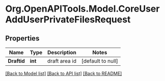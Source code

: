 # Org.OpenAPITools.Model.CoreUserAddUserPrivateFilesRequest

## Properties

Name | Type | Description | Notes
------------ | ------------- | ------------- | -------------
**Draftid** | **int** | draft area id | [default to null]

[[Back to Model list]](../README.md#documentation-for-models) [[Back to API list]](../README.md#documentation-for-api-endpoints) [[Back to README]](../README.md)

